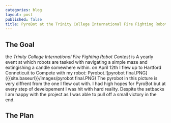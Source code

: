 ```yaml
---
categories: blog
layout: post
published: false
title: PyroBot at the Trinity College International Fire Fighting Robot Contest
---
```

## The Goal
the _Trinity College International Fire Fighting Robot Contest_ is A yearly event at which robots are tasked with navigating a simple maze and extingishing a candle somewhere within. on April 12th I flew up to Hartford Conneticuit to Compete with my robot: Pyrobot.![pyrobot final.PNG]({{site.baseurl}}/images/pyrobot final.PNG)
The pyrobot in this picture is very diffrent from the one I flew out with. I had high hopes for PyroBot but at every step of developement I was hit with hard reality. Despite the setbacks I am happy with the project as I was able to pull off a small victory in the end.

## The Plan


